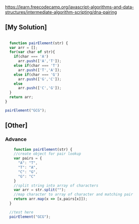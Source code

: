 https://learn.freecodecamp.org/javascript-algorithms-and-data-structures/intermediate-algorithm-scripting/dna-pairing

## [My Solution]

```js
  
  function pairElement(str) {
  var arr = [];
  for(var char of str){
    if(char === 'A')
      arr.push(['A','T']);
    else if(char === 'T')
      arr.push(['T','A']);
    else if(char === 'G')
      arr.push(['G','C']);
    else
      arr.push(['C','G']);
  }
  return arr;
}

pairElement("GCG");

```


## [Other]
### Advance

```js
    function pairElement(str) {
    //create object for pair lookup
    var pairs = {
      "A": "T",
      "T": "A",
      "C": "G",
      "G": "C"
    }
    //split string into array of characters
    var arr = str.split("");
    //map character to array of character and matching pair
    return arr.map(x => [x,pairs[x]]);
  }

  //test here
  pairElement("GCG");

```
